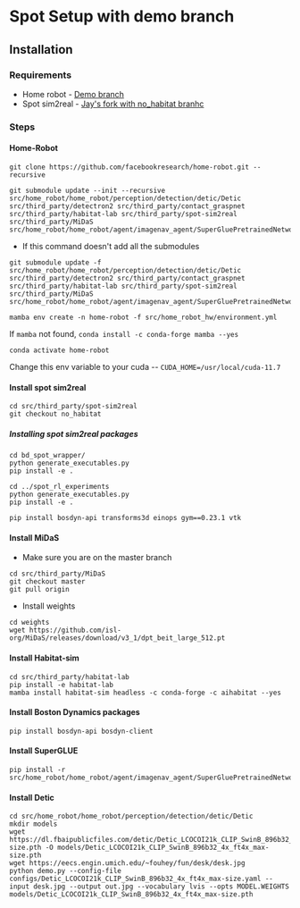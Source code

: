 # Spot Setup with demo branch

## Installation

### Requirements

+ Home robot - [Demo branch](https://github.com/facebookresearch/home-robot/tree/demo)
+ Spot sim2real - [Jay's fork with no_habitat branhc](https://github.com/jdvakil/spot-sim2real)

### Steps

#### Home-Robot
```
git clone https://github.com/facebookresearch/home-robot.git --recursive
```

```
git submodule update --init --recursive src/home_robot/home_robot/perception/detection/detic/Detic src/third_party/detectron2 src/third_party/contact_graspnet  src/third_party/habitat-lab src/third_party/spot-sim2real src/third_party/MiDaS src/home_robot/home_robot/agent/imagenav_agent/SuperGluePretrainedNetwork
``` 

- If this command doesn't add all the submodules

```
git submodule update -f src/home_robot/home_robot/perception/detection/detic/Detic src/third_party/detectron2 src/third_party/contact_graspnet  src/third_party/habitat-lab src/third_party/spot-sim2real src/third_party/MiDaS src/home_robot/home_robot/agent/imagenav_agent/SuperGluePretrainedNetwork
```

```
mamba env create -n home-robot -f src/home_robot_hw/environment.yml
```

 If `mamba` not found, `conda install -c conda-forge mamba --yes`
 
```
conda activate home-robot
```

Change this env variable to your cuda -- `CUDA_HOME=/usr/local/cuda-11.7`


#### Install spot sim2real

```
cd src/third_party/spot-sim2real
git checkout no_habitat
```
##### Installing spot sim2real packages

```
cd bd_spot_wrapper/
python generate_executables.py
pip install -e .
```
```
cd ../spot_rl_experiments
python generate_executables.py
pip install -e .
```
`pip install bosdyn-api transforms3d einops gym==0.23.1 vtk`

#### Install MiDaS
+ Make sure you are on the master branch
```
cd src/third_party/MiDaS
git checkout master
git pull origin
```
+ Install weights
```
cd weights
wget https://github.com/isl-org/MiDaS/releases/download/v3_1/dpt_beit_large_512.pt
```

#### Install Habitat-sim
```
cd src/third_party/habitat-lab
pip install -e habitat-lab
mamba install habitat-sim headless -c conda-forge -c aihabitat --yes
```

#### Install Boston Dynamics packages

```
pip install bosdyn-api bosdyn-client
```

#### Install SuperGLUE
```
pip install -r src/home_robot/home_robot/agent/imagenav_agent/SuperGluePretrainedNetwork/requirements.txt
```

#### Install Detic
```
cd src/home_robot/home_robot/perception/detection/detic/Detic
mkdir models
wget https://dl.fbaipublicfiles.com/detic/Detic_LCOCOI21k_CLIP_SwinB_896b32_4x_ft4x_max-size.pth -O models/Detic_LCOCOI21k_CLIP_SwinB_896b32_4x_ft4x_max-size.pth
wget https://eecs.engin.umich.edu/~fouhey/fun/desk/desk.jpg
python demo.py --config-file configs/Detic_LCOCOI21k_CLIP_SwinB_896b32_4x_ft4x_max-size.yaml --input desk.jpg --output out.jpg --vocabulary lvis --opts MODEL.WEIGHTS models/Detic_LCOCOI21k_CLIP_SwinB_896b32_4x_ft4x_max-size.pth
```
